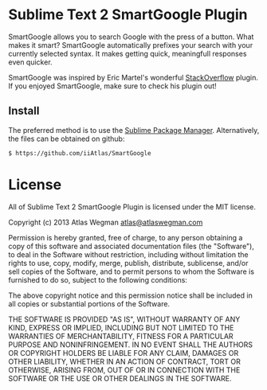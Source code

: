 # Sublime Text 2 SmartGoogle Plugin

SmartGoogle allows you to search Google with the press of a button.  What makes it smart?  SmartGoogle automatically prefixes your search with your currently selected syntax.  It makes getting quick, meaningfull responses even quicker.

SmartGoogle was inspired by Eric Martel's wonderful [StackOverflow](https://github.com/ericmartel/Sublime-Text-2-Stackoverflow-Plugin) plugin.  If you enjoyed SmartGoogle, make sure to check his plugin out!

## Install

The preferred method is to use the [Sublime Package Manager](http://wbond.net/sublime_packages/package_control). Alternatively, the files can be obtained on github:

	$ https://github.com/iiAtlas/SmartGoogle

# License

All of Sublime Text 2 SmartGoogle Plugin is licensed under the MIT license.

Copyright (c) 2013 Atlas Wegman <atlas@atlaswegman.com>

Permission is hereby granted, free of charge, to any person obtaining a copy of this software and associated documentation files (the "Software"), to deal in the Software without restriction, including without limitation the rights to use, copy, modify, merge, publish, distribute, sublicense, and/or sell copies of the Software, and to permit persons to whom the Software is furnished to do so, subject to the following conditions:

The above copyright notice and this permission notice shall be included in all copies or substantial portions of the Software.

THE SOFTWARE IS PROVIDED "AS IS", WITHOUT WARRANTY OF ANY KIND, EXPRESS OR IMPLIED, INCLUDING BUT NOT LIMITED TO THE WARRANTIES OF MERCHANTABILITY, FITNESS FOR A PARTICULAR PURPOSE AND NONINFRINGEMENT. IN NO EVENT SHALL THE AUTHORS OR COPYRIGHT HOLDERS BE LIABLE FOR ANY CLAIM, DAMAGES OR OTHER LIABILITY, WHETHER IN AN ACTION OF CONTRACT, TORT OR OTHERWISE, ARISING FROM, OUT OF OR IN CONNECTION WITH THE SOFTWARE OR THE USE OR OTHER DEALINGS IN THE SOFTWARE.